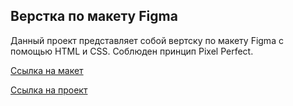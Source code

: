 
## Верстка по макету Figma
Данный проект представляет собой вертску по макету Figma с помощью HTML и CSS. Соблюден принцип Pixel Perfect.

[Ссылка на макет](https://www.figma.com/file/2rdy1qjBTl7D6BAC8S4qlf/Webovio?type=design&node-id=7%3A3&t=6Jidr0RCtszwmo4x-1)

[Ссылка на проект](https://yuliagaleeva.github.io/webovio/)
